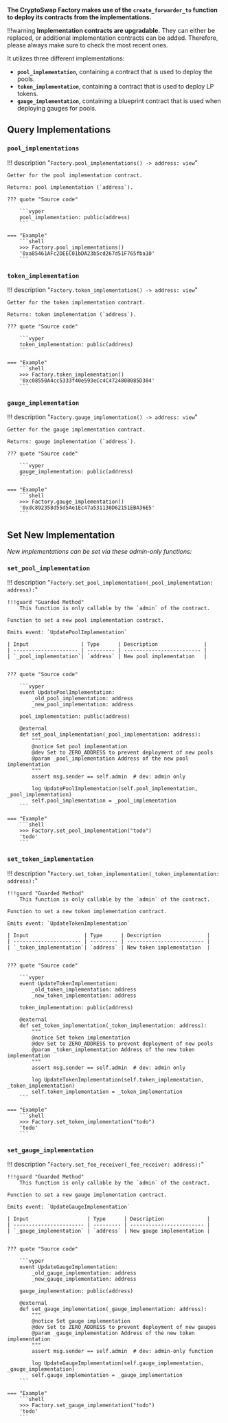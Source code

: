 **The CryptoSwap Factory makes use of the `create_forwarder_to` function to deploy its contracts from the implementations.**

!!!warning
    **Implementation contracts are upgradable.** They can either be replaced, or additional implementation contracts can be added. Therefore, please always make sure to check the most recent ones.

It utilizes three different implementations:

- **`pool_implementation`**, containing a contract that is used to deploy the pools.
- **`token_implementation`**, containing a contract that is used to deploy LP tokens.
- **`gauge_implementation`**, containing a blueprint contract that is used when deploying gauges for pools.


## **Query Implementations**
 
### `pool_implementations`
!!! description "`Factory.pool_implementations() -> address: view`"

    Getter for the pool implementation contract.

    Returns: pool implementation (`address`).

    ??? quote "Source code"

        ```vyper
        pool_implementation: public(address)
        ```

    === "Example"
        ```shell
        >>> Factory.pool_implementations()
        '0xa85461AFc2DEEC01bDA23b5cd267d51F765fba10'
        ```


### `token_implementation`
!!! description "`Factory.token_implementation() -> address: view`"

    Getter for the token implementation contract.

    Returns: token implementation (`address`).

    ??? quote "Source code"

        ```vyper
        token_implementation: public(address)
        ```

    === "Example"
        ```shell
        >>> Factory.token_implementation()
        '0xc08550A4cc5333f40e593eCc4C4724808085D304'
        ```


### `gauge_implementation`
!!! description "`Factory.gauge_implementation() -> address: view`"

    Getter for the gauge implementation contract.

    Returns: gauge implementation (`address`).

    ??? quote "Source code"

        ```vyper
        gauge_implementation: public(address)
        ```

    === "Example"
        ```shell
        >>> Factory.gauge_implementation()
        '0xdc892358d55d5Ae1Ec47a531130D62151EBA36E5'
        ```


## **Set New Implementation**

*New implementations can be set via these admin-only functions:*

### `set_pool_implementation`
!!! description "`Factory.set_pool_implementation(_pool_implementation: address):`"

    !!!guard "Guarded Method"
        This function is only callable by the `admin` of the contract.

    Function to set a new pool implementation contract.

    Emits event: `UpdatePoolImplementation`

    | Input                 | Type      | Description               |
    | --------------------- | --------- | ------------------------- |
    | `_pool_implementation`| `address` | New pool implementation   |


    ??? quote "Source code"

        ```vyper
        event UpdatePoolImplementation:
            _old_pool_implementation: address
            _new_pool_implementation: address

        pool_implementation: public(address)

        @external
        def set_pool_implementation(_pool_implementation: address):
            """
            @notice Set pool implementation
            @dev Set to ZERO_ADDRESS to prevent deployment of new pools
            @param _pool_implementation Address of the new pool implementation
            """
            assert msg.sender == self.admin  # dev: admin only

            log UpdatePoolImplementation(self.pool_implementation, _pool_implementation)
            self.pool_implementation = _pool_implementation
        ```

    === "Example"
        ```shell
        >>> Factory.set_pool_implementation("todo")
        'todo'
        ```


### `set_token_implementation`
!!! description "`Factory.set_token_implementation(_token_implementation: address):`"

    !!!guard "Guarded Method"
        This function is only callable by the `admin` of the contract.

    Function to set a new token implementation contract.

    Emits event: `UpdateTokenImplementation`

    | Input                  | Type      | Description               |
    | ---------------------- | --------- | ------------------------- |
    | `_token_implementation`| `address` | New token implementation  |


    ??? quote "Source code"

        ```vyper
        event UpdateTokenImplementation:
            _old_token_implementation: address
            _new_token_implementation: address

        token_implementation: public(address)

        @external
        def set_token_implementation(_token_implementation: address):
            """
            @notice Set token implementation
            @dev Set to ZERO_ADDRESS to prevent deployment of new pools
            @param _token_implementation Address of the new token implementation
            """
            assert msg.sender == self.admin  # dev: admin only

            log UpdateTokenImplementation(self.token_implementation, _token_implementation)
            self.token_implementation = _token_implementation
        ```

    === "Example"
        ```shell
        >>> Factory.set_token_implementation("todo")
        'todo'
        ```


### `set_gauge_implementation`
!!! description "`Factory.set_fee_receiver(_fee_receiver: address):`"

    !!!guard "Guarded Method"
        This function is only callable by the `admin` of the contract.

    Function to set a new gauge implementation contract.

    Emits event: `UpdateGaugeImplementation`

    | Input                   | Type      | Description              |
    | ----------------------- | --------- | ------------------------ |
    | `_gauge_implementation` | `address` | New gauge implementation |


    ??? quote "Source code"

        ```vyper
        event UpdateGaugeImplementation:
            _old_gauge_implementation: address
            _new_gauge_implementation: address

        gauge_implementation: public(address)

        @external
        def set_gauge_implementation(_gauge_implementation: address):
            """
            @notice Set gauge implementation
            @dev Set to ZERO_ADDRESS to prevent deployment of new gauges
            @param _gauge_implementation Address of the new token implementation
            """
            assert msg.sender == self.admin  # dev: admin-only function

            log UpdateGaugeImplementation(self.gauge_implementation, _gauge_implementation)
            self.gauge_implementation = _gauge_implementation
        ```

    === "Example"
        ```shell
        >>> Factory.set_gauge_implementation("todo")
        'todo'
        ```